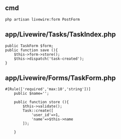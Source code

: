 ## cmd
```
php artisan livewire:form PostForm
```
## app/Livewire/Tasks/TaskIndex.php
```
public TaskForm $form;
public function save (){
    $this->form->store();       
    $this->dispatch('task-created'); 
}
```
## app/Livewire/Forms/TaskForm.php
```
#[Rule(['required','max:10','string'])]
    public $name=''; 

    public function store (){
        $this->validate();
        Task::create([
            'user_id'=>1,
            'name'=>$this->name
        ]);    
        
    }
```
